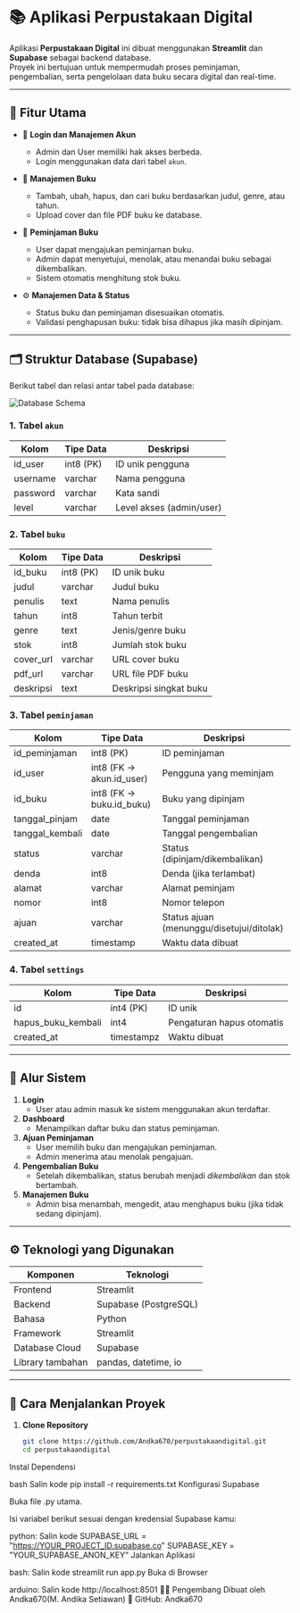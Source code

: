 # 📚 Aplikasi Perpustakaan Digital

Aplikasi **Perpustakaan Digital** ini dibuat menggunakan **Streamlit** dan **Supabase** sebagai backend database.  
Proyek ini bertujuan untuk mempermudah proses peminjaman, pengembalian, serta pengelolaan data buku secara digital dan real-time.

---

## 🧩 Fitur Utama

- 🔐 **Login dan Manajemen Akun**
  - Admin dan User memiliki hak akses berbeda.
  - Login menggunakan data dari tabel `akun`.

- 📖 **Manajemen Buku**
  - Tambah, ubah, hapus, dan cari buku berdasarkan judul, genre, atau tahun.
  - Upload cover dan file PDF buku ke database.

- 🔄 **Peminjaman Buku**
  - User dapat mengajukan peminjaman buku.
  - Admin dapat menyetujui, menolak, atau menandai buku sebagai dikembalikan.
  - Sistem otomatis menghitung stok buku.

- ⚙️ **Manajemen Data & Status**
  - Status buku dan peminjaman disesuaikan otomatis.
  - Validasi penghapusan buku: tidak bisa dihapus jika masih dipinjam.

---

## 🗂️ Struktur Database (Supabase)

Berikut tabel dan relasi antar tabel pada database:

![Database Schema](supabase-schema-bcalrkqeeoaalfpjrwvx.svg)

### 1. Tabel `akun`
| Kolom | Tipe Data | Deskripsi |
|-------|------------|-----------|
| id_user | int8 (PK) | ID unik pengguna |
| username | varchar | Nama pengguna |
| password | varchar | Kata sandi |
| level | varchar | Level akses (admin/user) |

### 2. Tabel `buku`
| Kolom | Tipe Data | Deskripsi |
|-------|------------|-----------|
| id_buku | int8 (PK) | ID unik buku |
| judul | varchar | Judul buku |
| penulis | text | Nama penulis |
| tahun | int8 | Tahun terbit |
| genre | text | Jenis/genre buku |
| stok | int8 | Jumlah stok buku |
| cover_url | varchar | URL cover buku |
| pdf_url | varchar | URL file PDF buku |
| deskripsi | text | Deskripsi singkat buku |

### 3. Tabel `peminjaman`
| Kolom | Tipe Data | Deskripsi |
|-------|------------|-----------|
| id_peminjaman | int8 (PK) | ID peminjaman |
| id_user | int8 (FK → akun.id_user) | Pengguna yang meminjam |
| id_buku | int8 (FK → buku.id_buku) | Buku yang dipinjam |
| tanggal_pinjam | date | Tanggal peminjaman |
| tanggal_kembali | date | Tanggal pengembalian |
| status | varchar | Status (dipinjam/dikembalikan) |
| denda | int8 | Denda (jika terlambat) |
| alamat | varchar | Alamat peminjam |
| nomor | int8 | Nomor telepon |
| ajuan | varchar | Status ajuan (menunggu/disetujui/ditolak) |
| created_at | timestamp | Waktu data dibuat |

### 4. Tabel `settings`
| Kolom | Tipe Data | Deskripsi |
|-------|------------|-----------|
| id | int4 (PK) | ID unik |
| hapus_buku_kembali | int4 | Pengaturan hapus otomatis |
| created_at | timestampz | Waktu dibuat |

---

## 🧠 Alur Sistem

1. **Login**
   - User atau admin masuk ke sistem menggunakan akun terdaftar.
2. **Dashboard**
   - Menampilkan daftar buku dan status peminjaman.
3. **Ajuan Peminjaman**
   - User memilih buku dan mengajukan peminjaman.
   - Admin menerima atau menolak pengajuan.
4. **Pengembalian Buku**
   - Setelah dikembalikan, status berubah menjadi *dikembalikan* dan stok bertambah.
5. **Manajemen Buku**
   - Admin bisa menambah, mengedit, atau menghapus buku (jika tidak sedang dipinjam).

---

## ⚙️ Teknologi yang Digunakan

| Komponen | Teknologi |
|-----------|------------|
| Frontend | Streamlit |
| Backend | Supabase (PostgreSQL) |
| Bahasa | Python |
| Framework | Streamlit |
| Database Cloud | Supabase |
| Library tambahan | pandas, datetime, io |

---

## 🚀 Cara Menjalankan Proyek

1. **Clone Repository**
   ```bash
   git clone https://github.com/Andka670/perpustakaandigital.git
   cd perpustakaandigital
Instal Dependensi

bash
Salin kode
pip install -r requirements.txt
Konfigurasi Supabase

Buka file .py utama.

Isi variabel berikut sesuai dengan kredensial Supabase kamu:

python:
Salin kode
SUPABASE_URL = "https://YOUR_PROJECT_ID.supabase.co"
SUPABASE_KEY = "YOUR_SUPABASE_ANON_KEY"
Jalankan Aplikasi

bash:
Salin kode
streamlit run app.py
Buka di Browser

arduino:
Salin kode
http://localhost:8501
🧑‍💻 Pengembang
Dibuat oleh Andka670(M. Andika Setiawan)
📎 GitHub: Andka670

